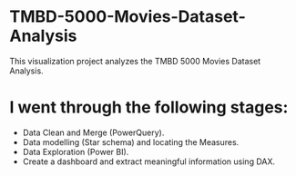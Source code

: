 # TMBD-5000-Movies-Dataset-Analysis

This visualization project analyzes the TMBD 5000 Movies Dataset Analysis.

# I went through the following stages: 
- Data Clean and Merge (PowerQuery).
- Data modelling (Star schema) and locating the Measures.
- Data Exploration (Power BI).
- Create a dashboard and extract meaningful information using DAX.
